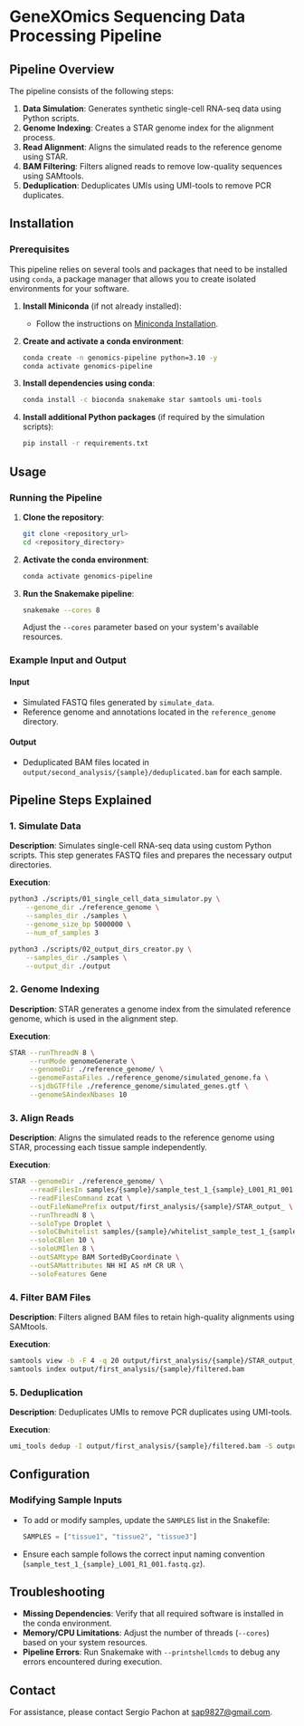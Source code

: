 # GeneXOmics Sequencing Data Processing Pipeline


## Pipeline Overview

The pipeline consists of the following steps:

1. **Data Simulation**: Generates synthetic single-cell RNA-seq data using Python scripts.
2. **Genome Indexing**: Creates a STAR genome index for the alignment process.
3. **Read Alignment**: Aligns the simulated reads to the reference genome using STAR.
4. **BAM Filtering**: Filters aligned reads to remove low-quality sequences using SAMtools.
5. **Deduplication**: Deduplicates UMIs using UMI-tools to remove PCR duplicates.

## Installation

### Prerequisites

This pipeline relies on several tools and packages that need to be installed using `conda`, a package manager that allows you to create isolated environments for your software.

1. **Install Miniconda** (if not already installed):
   - Follow the instructions on [Miniconda Installation](https://docs.conda.io/en/latest/miniconda.html).

2. **Create and activate a conda environment**:
   ```bash
   conda create -n genomics-pipeline python=3.10 -y
   conda activate genomics-pipeline
   ```

3. **Install dependencies using conda**:
   ```bash
   conda install -c bioconda snakemake star samtools umi-tools
   ```

4. **Install additional Python packages** (if required by the simulation scripts):
   ```bash
   pip install -r requirements.txt
   ```

## Usage

### Running the Pipeline

1. **Clone the repository**:
   ```bash
   git clone <repository_url>
   cd <repository_directory>
   ```

2. **Activate the conda environment**:
   ```bash
   conda activate genomics-pipeline
   ```

3. **Run the Snakemake pipeline**:
   ```bash
   snakemake --cores 8
   ```

   Adjust the `--cores` parameter based on your system's available resources.

### Example Input and Output

#### Input

- Simulated FASTQ files generated by `simulate_data`.
- Reference genome and annotations located in the `reference_genome` directory.

#### Output

- Deduplicated BAM files located in `output/second_analysis/{sample}/deduplicated.bam` for each sample.

## Pipeline Steps Explained

### 1. Simulate Data

**Description**: Simulates single-cell RNA-seq data using custom Python scripts. This step generates FASTQ files and prepares the necessary output directories.

**Execution**:
```bash
python3 ./scripts/01_single_cell_data_simulator.py \
    --genome_dir ./reference_genome \
    --samples_dir ./samples \
    --genome_size_bp 5000000 \
    --num_of_samples 3

python3 ./scripts/02_output_dirs_creator.py \
    --samples_dir ./samples \
    --output_dir ./output
```

### 2. Genome Indexing

**Description**: STAR generates a genome index from the simulated reference genome, which is used in the alignment step.

**Execution**:
```bash
STAR --runThreadN 8 \
     --runMode genomeGenerate \
     --genomeDir ./reference_genome/ \
     --genomeFastaFiles ./reference_genome/simulated_genome.fa \
     --sjdbGTFfile ./reference_genome/simulated_genes.gtf \
     --genomeSAindexNbases 10
```

### 3. Align Reads

**Description**: Aligns the simulated reads to the reference genome using STAR, processing each tissue sample independently.

**Execution**:
```bash
STAR --genomeDir ./reference_genome/ \
     --readFilesIn samples/{sample}/sample_test_1_{sample}_L001_R1_001.fastq.gz samples/{sample}/sample_test_1_{sample}_L001_R2_001.fastq.gz \
     --readFilesCommand zcat \
     --outFileNamePrefix output/first_analysis/{sample}/STAR_output_ \
     --runThreadN 8 \
     --soloType Droplet \
     --soloCBwhitelist samples/{sample}/whitelist_sample_test_1_{sample}.txt \
     --soloCBlen 10 \
     --soloUMIlen 8 \
     --outSAMtype BAM SortedByCoordinate \
     --outSAMattributes NH HI AS nM CR UR \
     --soloFeatures Gene
```

### 4. Filter BAM Files

**Description**: Filters aligned BAM files to retain high-quality alignments using SAMtools.

**Execution**:
```bash
samtools view -b -F 4 -q 20 output/first_analysis/{sample}/STAR_output_Aligned.sortedByCoord.out.bam > output/first_analysis/{sample}/filtered.bam
samtools index output/first_analysis/{sample}/filtered.bam
```

### 5. Deduplication

**Description**: Deduplicates UMIs to remove PCR duplicates using UMI-tools.

**Execution**:
```bash
umi_tools dedup -I output/first_analysis/{sample}/filtered.bam -S output/second_analysis/{sample}/deduplicated.bam --output-stats=output/second_analysis/{sample}/dedup_stats
```

## Configuration

### Modifying Sample Inputs

- To add or modify samples, update the `SAMPLES` list in the Snakefile:
  ```python
  SAMPLES = ["tissue1", "tissue2", "tissue3"]
  ```
- Ensure each sample follows the correct input naming convention (`sample_test_1_{sample}_L001_R1_001.fastq.gz`).

## Troubleshooting

- **Missing Dependencies**: Verify that all required software is installed in the conda environment.
- **Memory/CPU Limitations**: Adjust the number of threads (`--cores`) based on your system resources.
- **Pipeline Errors**: Run Snakemake with `--printshellcmds` to debug any errors encountered during execution.

## Contact

For assistance, please contact Sergio Pachon at sap9827@gmail.com.